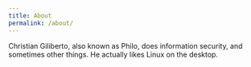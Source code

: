 ```yaml
---
title: About
permalink: /about/
---
```


Christian Giliberto, also known as Philo, does information security, and sometimes other things. He actually likes Linux on the desktop.


